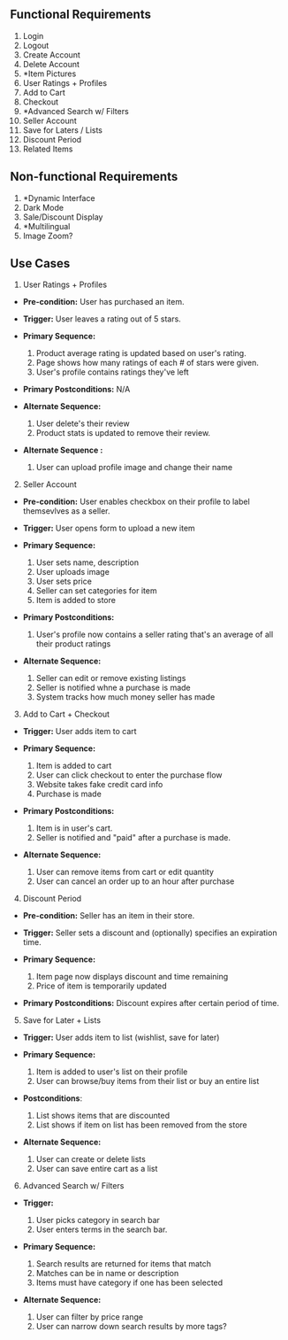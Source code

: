 ## Functional Requirements

1. Login
2. Logout
3. Create Account
4. Delete Account
5. \*Item Pictures
6. User Ratings + Profiles
7. Add to Cart
8. Checkout
9. \*Advanced Search w/ Filters
10. Seller Account
11. Save for Laters / Lists
12. Discount Period
13. Related Items

## Non-functional Requirements

1. \*Dynamic Interface
2. Dark Mode
3. Sale/Discount Display
4. \*Multilingual
5. Image Zoom?

## Use Cases

1. User Ratings + Profiles
- **Pre-condition:** User has purchased an item.

- **Trigger:** User leaves a rating out of 5 stars.

- **Primary Sequence:** 
  1. Product average rating is updated based on user's rating.
  2. Page shows how many ratings of each # of stars were given.
  3. User's profile contains ratings they've left

- **Primary Postconditions:** N/A

- **Alternate Sequence:** 
  1. User delete's their review
  2. Product stats is updated to remove their review.

- **Alternate Sequence <optional>:** 
  1. User can upload profile image and change their name
  
2. Seller Account
- **Pre-condition:** User enables checkbox on their profile to label themsevlves as a seller.

- **Trigger:** User opens form to upload a new item

- **Primary Sequence:**
  
  1. User sets name, description
  2. User uploads image
  3. User sets price
  4. Seller can set categories for item
  5. Item is added to store
  
- **Primary Postconditions:** 
  1. User's profile now contains a seller rating that's an average of all their product ratings

- **Alternate Sequence:** 
  1. Seller can edit or remove existing listings
  2. Seller is notified whne a purchase is made
  3. System tracks how much money seller has made

3. Add to Cart + Checkout

- **Trigger:** User adds item to cart

- **Primary Sequence:**
  
  1. Item is added to cart
  2. User can click checkout to enter the purchase flow
  3. Website takes fake credit card info
  4. Purchase is made

- **Primary Postconditions:** 
  1. Item is in user's cart.
  2. Seller is notified and "paid" after a purchase is made.

- **Alternate Sequence:**
  1. User can remove items from cart or edit quantity
  2. User can cancel an order up to an hour after purchase

4. Discount Period
- **Pre-condition:** Seller has an item in their store.

- **Trigger:** Seller sets a discount and (optionally) specifies an expiration time.

- **Primary Sequence:**
  
  1. Item page now displays discount and time remaining
  2. Price of item is temporarily updated

- **Primary Postconditions:** Discount expires after certain period of time.

5. Save for Later + Lists
  
- **Trigger:** User adds item to list (wishlist, save for later)

- **Primary Sequence:**
  
  1. Item is added to user's list on their profile
  2. User can browse/buy items from their list or buy an entire list
 
- **Postconditions**:
  1. List shows items that are discounted
  2. List shows if item on list has been removed from the store
  
- **Alternate Sequence:** 
  1. User can create or delete lists
  2. User can save entire cart as a list

6. Advanced Search w/ Filters

- **Trigger:**
  1. User picks category in search bar
  2. User enters terms in the search bar.
  
- **Primary Sequence:**
  
  1. Search results are returned for items that match
  2. Matches can be in name or description
  3. Items must have category if one has been selected

- **Alternate Sequence:**
  
  1. User can filter by price range
  2. User can narrow down search results by more tags?
